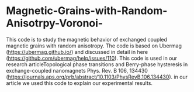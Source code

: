 # Magnetic-Grains-with-Random-Anisotrpy-Voronoi-

This code is to study the magnetic behavior of exchanged coupled magnetic grains with random anisotropy. The code is based on Ubermag (https://ubermag.github.io/) and discussed in detail in here (https://github.com/ubermag/help/issues/110).
This code is used in our research articleTopological phase transitions and Berry-phase hysteresis in exchange-coupled nanomagnets Phys. Rev. B 106, 134430 (https://journals.aps.org/prb/abstract/10.1103/PhysRevB.106.134430). in our article we used this code to explain our experimental results. 
